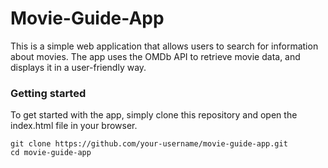 # Movie-Guide-App


<p>This is a simple web application that allows users to search for information about movies. The app uses the OMDb API to retrieve movie data, and displays it in a user-friendly way.</p>

<h3>Getting started</h3>

<p>To get started with the app, simply clone this repository and open the index.html file in your browser.</p>

```
git clone https://github.com/your-username/movie-guide-app.git
cd movie-guide-app
```
